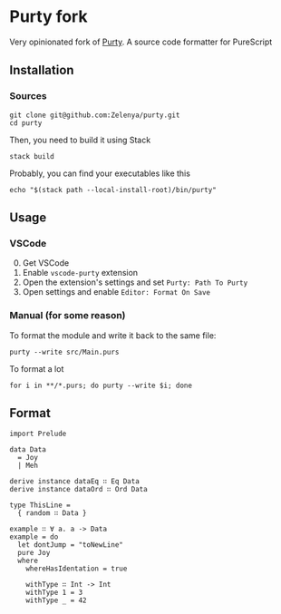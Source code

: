 # Purty fork

Very opinionated fork of [Purty](https://gitlab.com/joneshf/purty). A source code formatter for PureScript

## Installation

### Sources

```
git clone git@github.com:Zelenya/purty.git
cd purty
```

Then, you need to build it using Stack
```
stack build
```

Probably, you can find your executables like this
```
echo "$(stack path --local-install-root)/bin/purty"
```

## Usage

### VSCode

0. Get VSCode
1. Enable `vscode-purty` extension
2. Open the extension's settings and set `Purty: Path To Purty`
3. Open settings and enable `Editor: Format On Save`

### Manual (for some reason)

To format the module and write it back to the same file:
```
purty --write src/Main.purs
```

To format a lot
```
for i in **/*.purs; do purty --write $i; done
```

## Format

```
import Prelude

data Data
  = Joy
  | Meh

derive instance dataEq ∷ Eq Data
derive instance dataOrd ∷ Ord Data

type ThisLine =
  { random ∷ Data }

example ∷ ∀ a. a -> Data
example = do
  let dontJump = "toNewLine"
  pure Joy
  where
    whereHasIdentation = true

    withType ∷ Int -> Int
    withType 1 = 3
    withType _ = 42
```
